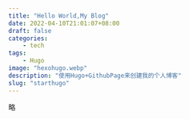 ```yaml
---
title: "Hello World,My Blog"
date: 2022-04-10T21:01:07+08:00
draft: false
categories:
    - tech
tags:
    - Hugo
image: "hexohugo.webp"
description: "使用Hugo+GithubPage来创建我的个人博客"
slug: "starthugo"
---
```


略
